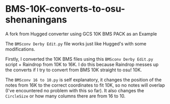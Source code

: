 # BMS-10K-converts-to-osu-shenaningans
A fork from Hugged converter using GCS 10K BMS PACK as an Example

The `BMSconv Derby Edit.py` file works just like Hugged's with some modifications.

Firstly, I converted the 10K BMS files using this `BMSconv Derby Edit.py` script + Raindrop from 10K to 16K. I do this because Raindrop messes up the converts if I try to convert from BMS 10K straight to osu! 10K.

The `BMSconv 16 to 10.py` is self explanatory, it changes the position of the notes from 16K to the correct coordinates to fit 10K, so no notes will overlap (I've encountered no problem with this so far). It also changes the `CircleSize` or how many columns there are from 16 to 10.
